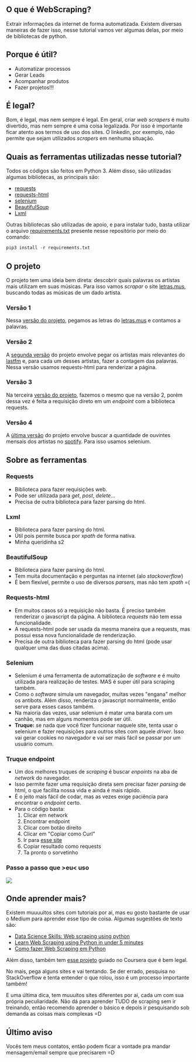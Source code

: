 ## O que é WebScraping?

Extrair informações da internet de forma automatizada. Existem diversas maneiras de fazer isso, nesse tutorial vamos ver algumas delas, por meio de bibliotecas de python.

## Porque é útil?

- Automatizar processos
- Gerar Leads
- Acompanhar produtos
- Fazer projetos!!!

## É legal?

Bom, é legal, mas nem sempre é legal. Em geral, criar *web scrapers* é muito divertido, mas nem sempre é uma coisa legalizada. Por isso é importante ficar atento aos termos de uso dos sites. O linkedin, por exemplo, não permite que sejam utilizados *scrapers* em nenhuma situação.

## Quais as ferramentas utilizadas nesse tutorial?

Todos os códigos são feitos em Python 3. Além disso, são utilizadas algumas bibliotecas, as principais são:

- [requests](https://pypi.org/project/requests/)
- [requests-html](https://pypi.org/project/requests-html/)
- [selenium](https://pypi.org/project/selenium/)
- [BeautifulSoup](https://pypi.org/project/beautifulsoup4/)
- [Lxml](https://pypi.org/project/lxml/)

Outras bibliotecas são utilizadas de apoio, e para instalar tudo, basta utilizar o arquivo [requirements.txt](https://github.com/lusmoura/WebScraping-workshop/blob/main/requirements.txt) presente nesse repositório por meio do comando:

```python
pip3 install -r requirements.txt
```

## O projeto

O projeto tem uma ideia bem direta: descobrir quais palavras os artistas mais utilizam em suas músicas. Para isso vamos *scrapar* o site [letras.mus](https://www.letras.mus.br/), buscando todas as músicas de um dado artista.

### Versão 1
Nessa [versão do projeto](https://github.com/lusmoura/WebScraping-workshop/blob/main/requests_letras.py), pegamos as letras do [letras.mus](https://www.letras.mus.br/) e contamos a palavras. 

### Versão 2
A [segunda versão](https://github.com/lusmoura/WebScraping-workshop/blob/main/requests_html_lastfm.py) do projeto envolve pegar os artistas mais relevantes do [lastfm](https://www.last.fm) e, para cada um desses artistas, fazer a contagem das palavras. Nessa versão usamos requests-html para renderizar a página.

### Versão 3
Na terceira [versão do projeto](https://github.com/lusmoura/WebScraping-workshop/blob/main/requests_endpoint_lastfm.py), fazemos o mesmo que na versão 2, porém dessa vez é feita a requisição direto em um *endpoint* com a biblioteca requests.

### Versão 4
A [última versão](https://github.com/lusmoura/WebScraping-workshop/blob/main/selenium_spotify.py) do projeto envolve buscar a quantidade de ouvintes mensais dos artistas no [spotify](https://open.spotify.com/). Para isso usamos selenium.

## Sobre as ferramentas

### Requests

- Biblioteca para fazer requisições web.
- Pode ser utilizada para *get*, *post*, *delete*...
- Precisa de outra biblioteca para fazer parsing do html.

### Lxml

- Biblioteca para fazer parsing do html.
- Útil pois permite busca por *xpath* de forma nativa.
- Minha queridinha s2

### BeautifulSoup

- Biblioteca para fazer parsing do html.
- Tem muita documentação e perguntas na internet (alo *stackoverflow*)
- É bem flexível, permite o uso de diversos *parsers,* mas não tem *xpath* =(

### Requests-html

- Em muitos casos só a requisição não basta. É preciso também renderizar o javascript da página. A biblioteca *requests* não tem essa funcionalidade.
- A requests-html pode ser usada da mesma maneira que a requests, mas possui essa nova funcionalidade de renderização.
- Precisa de outra biblioteca para fazer parsing do html (pode usar qualquer uma das duas citadas acima).

### Selenium

- Selenium é uma ferramenta de automatização de *software* e é muito utilizada para realização de testes. MAS é super útil para scraping também.
- Como o *software* simula um navegador, muitas vezes "engana" melhor os antibots. Além disso, renderiza o javascript normalmente, então serve para esses casos também.
- Na maioria das vezes, usar selenium é matar uma barata com um canhão, mas em alguns momentos pode ser útil.
- **Truque:** se nada que você fizer funcionar naquele site, tenta usar o selenium e fazer requisições para outros sites com aquele *driver*. Isso vai gerar cookies no navegador e vai ser mais fácil se passar por um usuário comum.

### Truque endpoint

- Um dos melhores truques de *scraping* é buscar *enpoints* na aba de *network* do navegador.
- Isso permite fazer uma requisição direta sem precisar fazer *parsing* de html, o que facilita nossa vida e ainda é mais rápido.
- É o jeito mais fácil de codar, mas as vezes exige paciência para encontrar o *endpoint* certo.
- Para o código basta:
    1. Clicar em network 
    2. Encontrar endpoint
    3. Clicar com botão direito
    4. Clicar em "Copiar como Curl" 
    5. Ir para [esse site](https://curl.trillworks.com/) 
    6. Copiar resultado como requests
    7. Ta pronto o sorvetinho

### Passo a passo que >eu< uso

<img src="https://i.ibb.co/q13dm75/Screenshot-from-2021-06-17-14-09-50.png">

## Onde aprender mais?

Existem muuuuitos sites com tutoriais por aí, mas eu gosto bastante de usar o Medium para aprender esse tipo de coisa. Algumas sugestões de texto são:
- [Data Science Skills: Web scraping using python](https://towardsdatascience.com/data-science-skills-web-scraping-using-python-d1a85ef607ed)
- [Learn Web Scraping using Python in under 5 minutes](https://medium.com/@kaustumbhjaiswal7/learn-web-scraping-using-python-in-under-5-minutes-36a7d4d6e1e7)
- [Como fazer Web Scraping em Python](https://medium.com/data-hackers/como-fazer-web-scraping-em-python-23c9d465a37f)

Além disso, também tem [esse projeto](https://www.coursera.org/projects/web-scraping) guiado no Coursera que é bem legal.

No mais, pega alguns sites e vai tentando. Se der errado, pesquisa no StackOverflow e tenta entender o que rolou, isso é um processo importante também! 

E uma última dica, tem muuuitos sites diferentes por ai, cada um com sua própria peculiaridade. Não dá para aprender TUDO de scraping sem ir treinando, então recomendo aprender o básico e depois ir pesquisando sob demanda as coisas mais complexas =D

## Último aviso

Vocês tem meus contatos, então podem ficar a vontade pra mandar mensagem/email sempre que precisarem =D
